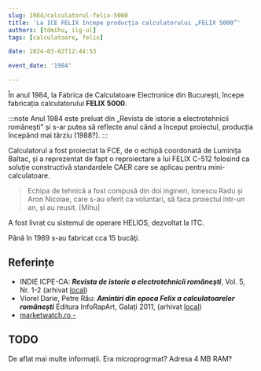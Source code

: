 ```yaml
---
slug: 1984/calculatorul-felix-5000
title: 'La ICE FELIX începe producția calculatorului „FELIX 5000”'
authors: [tdmihu, ilg-ul]
tags: [calculatoare, felix]

date: 2024-03-02T12:44:53

event_date: '1984'

---
```


În anul 1984, la
Fabrica de Calculatoare Electronice din București,
începe fabricația calculatorului **FELIX 5000**.

<!-- truncate -->

:::note
Anul 1984 este preluat din „Revista de istorie a electrotehnicii românești”
și s-ar putea să reflecte anul când a început proiectul, producția
începând mai târziu (1988?).
:::

Calculatorul a fost proiectat la FCE, de o echipă coordonată
de Luminița Baltac, și a reprezentat de fapt o reproiectare
a lui FELIX C-512 folosind ca soluție constructivă standardele CAER
care se aplicau pentru mini-calculatoare.

> Echipa de tehnică a fost compusă din doi ingineri, Ionescu Radu și Aron Nicolae,
care s-au oferit ca voluntari, să faca proiectul într-un an, și au reusit. [Mihu]

A fost livrat cu sistemul de operare HELIOS, dezvoltat la ITC.

Până în 1989 s-au fabricat cca 15 bucăţi.

## Referințe

- INDIE ICPE-CA: _**Revista de istorie a electrotehnicii românești**_, Vol. 5, Nr. 1-2 (arhivat [local](https://cronica-it.github.io/arhiva/#2019))
- Viorel Darie, Petre Rău: _**Amintiri din epoca Felix a calculatoarelor româneşti**_ Editura InfoRapArt, Galați 2011, (arhivat [local](https://cronica-it.github.io/arhiva/#2011))
- [marketwatch.ro - ](http://www.marketwatch.ro/articol/13182/Scurta_istorie_a_informaticii_romanesti_(1957-1990)/pagina/2)

## TODO

De aflat mai multe informații. Era microprogrmat? Adresa 4 MB RAM?
